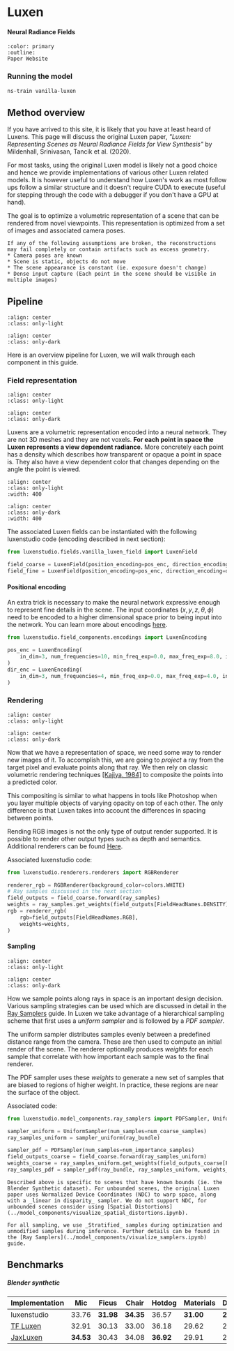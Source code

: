 # Luxen

<h4>Neural Radiance Fields</h4>

```{button-link} https://www.matthewtancik.com/luxen
:color: primary
:outline:
Paper Website
```

### Running the model

```bash
ns-train vanilla-luxen
```

## Method overview

If you have arrived to this site, it is likely that you have at least heard of Luxens. This page will discuss the original Luxen paper, _"Luxen: Representing Scenes as Neural Radiance Fields for View Synthesis"_ by Mildenhall, Srinivasan, Tancik et al. (2020). 

For most tasks, using the original Luxen model is likely not a good choice and hence we provide implementations of various other Luxen related models. It is however useful to understand how Luxen's work as most follow ups follow a similar structure and it doesn't require CUDA to execute (useful for stepping through the code with a debugger if you don't have a GPU at hand).

The goal is to optimize a volumetric representation of a scene that can be rendered from novel viewpoints. This representation is optimized from a set of images and associated camera poses.

```{admonition} Assumptions
If any of the following assumptions are broken, the reconstructions may fail completely or contain artifacts such as excess geometry.
* Camera poses are known
* Scene is static, objects do not move
* The scene appearance is constant (ie. exposure doesn't change)
* Dense input capture (Each point in the scene should be visible in multiple images)
```

## Pipeline

```{image} imgs/models_luxen-pipeline-light.png
:align: center
:class: only-light
```

```{image} imgs/models_luxen-pipeline-dark.png
:align: center
:class: only-dark
```

Here is an overview pipeline for Luxen, we will walk through each component in this guide.

### Field representation

```{image} imgs/models_luxen-pipeline-field-light.png
:align: center
:class: only-light
```

```{image} imgs/models_luxen-pipeline-field-dark.png
:align: center
:class: only-dark
```

Luxens are a volumetric representation encoded into a neural network. They are not 3D meshes and they are not voxels. **For each point in space the Luxen represents a view dependent radiance.** More concretely each point has a density which describes how transparent or opaque a point in space is. They also have a view dependent color that changes depending on the angle the point is viewed.

```{image} imgs/models_luxen-field-light.png
:align: center
:class: only-light
:width: 400
```

```{image} imgs/models_luxen-field-dark.png
:align: center
:class: only-dark
:width: 400
```

The associated Luxen fields can be instantiated with the following luxenstudio code (encoding described in next section):

```python
from luxenstudio.fields.vanilla_luxen_field import LuxenField

field_coarse = LuxenField(position_encoding=pos_enc, direction_encoding=dir_enc)
field_fine = LuxenField(position_encoding=pos_enc, direction_encoding=dir_enc)
```

#### Positional encoding

An extra trick is necessary to make the neural network expressive enough to represent fine details in the scene. The input coordinates $(x,y,z,\theta,\phi)$ need to be encoded to a higher dimensional space prior to being input into the network. You can learn more about encodings [here](../model_components/visualize_encoders.ipynb).

```python
from luxenstudio.field_components.encodings import LuxenEncoding

pos_enc = LuxenEncoding(
    in_dim=3, num_frequencies=10, min_freq_exp=0.0, max_freq_exp=8.0, include_input=True
)
dir_enc = LuxenEncoding(
    in_dim=3, num_frequencies=4, min_freq_exp=0.0, max_freq_exp=4.0, include_input=True
)
```

### Rendering

```{image} imgs/models_luxen-pipeline-renderer-light.png
:align: center
:class: only-light
```

```{image} imgs/models_luxen-pipeline-renderer-dark.png
:align: center
:class: only-dark
```

Now that we have a representation of space, we need some way to render new images of it. To accomplish this, we are going to _project_ a ray from the target pixel and evaluate points along that ray. We then rely on classic volumetric rendering techniques [[Kajiya, 1984]](https://dl.acm.org/doi/abs/10.1145/964965.808594) to composite the points into a predicted color. 

This compositing is similar to what happens in tools like Photoshop when you layer multiple objects of varying opacity on top of each other. The only difference is that Luxen takes into account the differences in spacing between points.

Rending RGB images is not the only type of output render supported. It is possible to render other output types such as depth and semantics. Additional renderers can be found [Here](../../reference/api/model_components/renderers.rst).

Associated luxenstudio code:

```python
from luxenstudio.renderers.renderers import RGBRenderer

renderer_rgb = RGBRenderer(background_color=colors.WHITE)
# Ray samples discussed in the next section
field_outputs = field_coarse.forward(ray_samples)
weights = ray_samples.get_weights(field_outputs[FieldHeadNames.DENSITY])
rgb = renderer_rgb(
    rgb=field_outputs[FieldHeadNames.RGB],
    weights=weights,
)
```

#### Sampling

```{image} imgs/models_luxen-pipeline-sampler-light.png
:align: center
:class: only-light
```

```{image} imgs/models_luxen-pipeline-sampler-dark.png
:align: center
:class: only-dark
```

How we sample points along rays in space is an important design decision. Various sampling strategies can be used which are discussed in detail in the [Ray Samplers](../model_components/visualize_samplers.ipynb) guide. In Luxen we take advantage of a hierarchical sampling scheme that first uses a _uniform sampler_ and is followed by a _PDF sampler_. 

The uniform sampler distributes samples evenly between a predefined distance range from the camera. These are then used to compute an initial render of the scene. The renderer optionally produces _weights_ for each sample that correlate with how important each sample was to the final renderer. 

The PDF sampler uses these _weights_ to generate a new set of samples that are biased to regions of higher weight. In practice, these regions are near the surface of the object.

Associated code:

```python
from luxenstudio.model_components.ray_samplers import PDFSampler, UniformSampler

sampler_uniform = UniformSampler(num_samples=num_coarse_samples)
ray_samples_uniform = sampler_uniform(ray_bundle)

sampler_pdf = PDFSampler(num_samples=num_importance_samples)
field_outputs_coarse = field_coarse.forward(ray_samples_uniform)
weights_coarse = ray_samples_uniform.get_weights(field_outputs_coarse[FieldHeadNames.DENSITY])
ray_samples_pdf = sampler_pdf(ray_bundle, ray_samples_uniform, weights_coarse)
```

```{warning}
Described above is specific to scenes that have known bounds (ie. the Blender Synthetic dataset). For unbounded scenes, the original Luxen paper uses Normalized Device Coordinates (NDC) to warp space, along with a _linear in disparity_ sampler. We do not support NDC, for unbounded scenes consider using [Spatial Distortions](../model_components/visualize_spatial_distortions.ipynb).
```

```{tip}
For all sampling, we use _Stratified_ samples during optimization and unmodified samples during inference. Further details can be found in the [Ray Samplers](../model_components/visualize_samplers.ipynb) guide.
```

## Benchmarks

##### Blender synthetic

| Implementation                                                                    |    Mic    | Ficus     |   Chair   | Hotdog    | Materials | Drums     | Ship      | Lego      | Average   |
| --------------------------------------------------------------------------------- | :-------: | --------- | :-------: | --------- | --------- | --------- | --------- | --------- | --------- |
| luxenstudio                                                                        |   33.76   | **31.98** | **34.35** | 36.57     | **31.00** | **25.11** | 29.87     | **34.46** | **32.14** |
| [TF Luxen](https://github.com/bmild/luxen)                                          |   32.91   | 30.13     |   33.00   | 36.18     | 29.62     | 25.01     | 28.65     | 32.54     | 31.04     |
| [JaxLuxen](https://github.com/google-research/google-research/tree/master/jaxluxen) | **34.53** | 30.43     |   34.08   | **36.92** | 29.91     | 25.03     | **29.36** | 33.28     | 31.69     |
